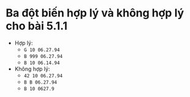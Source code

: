 # Ba đột biến hợp lý và không hợp lý cho bài 5.1.1
- Hợp lý: 
  - `G 10 06.27.94`
  - `B 999 06.27.94`
  - `B 10 06.14.94 `
- Không hợp lý: 
  - `42 10 06.27.94`
  - `B B 06.27.94`
  - `B 10 0627.9`
